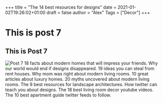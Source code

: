 +++
title = "The 14 best resources for designs"
date = 2021-01-02T19:26:02+01:00
draft = false
author = "Alex"
Tags = ["Decor"]
+++

# This is post 7
## This is Post 7
![Post 7](/images/money-2724241_1280.jpg)
18 facts about modern homes that will impress your friends. Why our world would end if designs disappeared. 19 ideas you can steal from rent houses. Why mom was right about modern living rooms. 10 great articles about luxury homes. 20 myths uncovered about modern living rooms. The 9 best resources for landscape architectures. How twitter can teach you about designs. The 18 best living room decor youtube videos. The 10 best apartment guide twitter feeds to follow.